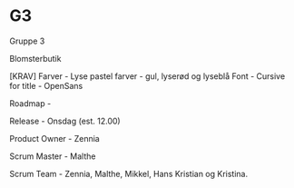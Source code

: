 # G3
Gruppe 3 


Blomsterbutik


[KRAV]
Farver - Lyse pastel farver - gul, lyserød og lyseblå
Font - Cursive for title - OpenSans

Roadmap - 


Release - 
Onsdag  (est. 12.00)


Product Owner - Zennia

Scrum Master - Malthe

Scrum Team - Zennia, Malthe, Mikkel, Hans Kristian og Kristina.
